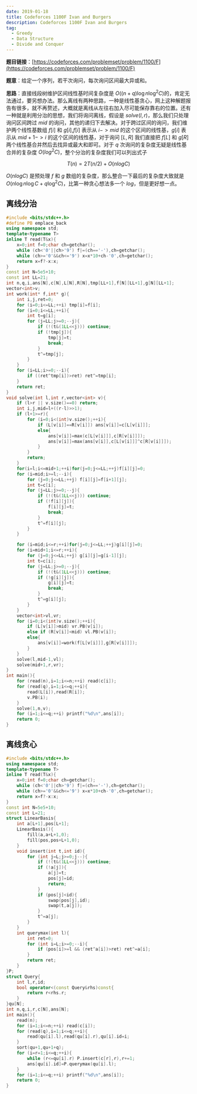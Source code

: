 ```yaml
---
date: 2019-01-18
title: Codeforces 1100F Ivan and Burgers
description: Codeforces 1100F Ivan and Burgers
tag:
  - Greedy
  - Data Structure
  - Divide and Conquer
---
```


**题目链接**：[https://codeforces.com/problemset/problem/1100/F](https://codeforces.com/problemset/problem/1100/F)

**题意**：给定一个序列，若干次询问，每次询问区间最大异或和。

**思路**：直接线段树维护区间线性基时间复杂度是 $O((n+q)\log n\log^2C)$的，肯定无法通过，要另想办法。那么离线有两种思路，一种是线性基贪心，网上这种解题报告有很多，就不再赘述，大概就是离线从左往右加入尽可能保存靠右的位置。还有一种就是利用分治的思想，我们将询问离线，假设是 $solve(l,r)$，那么我们只处理询问区间跨过 $mid$ 的询问，其他的递归下去解决。对于跨过区间的询问，我们维护两个线性基数组 $f[i]$ 和 $g[i]$,$f[i]$ 表示从 $i->mid$ 的这个区间的线性基，$g[i]$ 表示从 $mid+1->i$ 的这个区间的线性基，对于询问 $[L,R]$ 我们直接把 $f[L]$ 和 $g[R]$ 两个线性基合并然后去找异或最大和即可。对于 $q$ 次询问的复杂度无疑是线性基合并的复杂度 $O(log^2C)$，整个分治的复杂度我们可以列出式子 

$$
T(n)=2T(n/2)+O(nlogC)
$$ 

$O(nlogC)$ 是预处理 $f$ 和 $g$ 数组的复杂度，那么整合一下最后的复杂度大致就是 $O(n\log n\log C+q\log^2C)$，比第一种贪心想法多一个 $log$，但是更好想一点。

## 离线分治
```cpp
#include <bits/stdc++.h>
#define PB emplace_back
using namespace std;
template<typename T>
inline T read(T&x){
	x=0;int f=0;char ch=getchar();
	while (ch<'0'||ch>'9') f|=(ch=='-'),ch=getchar();
	while (ch>='0'&&ch<='9') x=x*10+ch-'0',ch=getchar();
	return x=f?-x:x;
}
const int N=5e5+10;
const int LL=21;
int n,q,i,ans[N],c[N],L[N],R[N],tmp[LL+1],f[N][LL+1],g[N][LL+1];
vector<int>v;
int work(int* f,int* g){
	int i,j,ret=0;
	for (i=0;i<=LL;++i) tmp[i]=f[i];
	for (i=0;i<=LL;++i){
		int t=g[i];
		for (j=LL;j>=0;--j){
			if (!(t&(1LL<<j))) continue;
        	if (!tmp[j]){
            	tmp[j]=t;
            	break;
            }
            t^=tmp[j];
		}
	}
	for (i=LL;i>=0;--i){
		if ((ret^tmp[i])>ret) ret^=tmp[i];
	}
	return ret;
}	
void solve(int l,int r,vector<int> v){
	if (l>r || v.size()==0) return;
	int i,j,mid=l+((r-l)>>1);
	if (l+1>=r){
		for (i=0;i<(int)v.size();++i){
			if (L[v[i]]==R[v[i]]) ans[v[i]]=c[L[v[i]]];
			else{
				ans[v[i]]=max(c[L[v[i]]],c[R[v[i]]]);
				ans[v[i]]=max(ans[v[i]],c[L[v[i]]]^c[R[v[i]]]);
			}
		}
		return;
	}
	for(i=l;i<=mid+1;++i)for(j=0;j<=LL;++j)f[i][j]=0;
	for (i=mid;i>=l;--i){
		for (j=0;j<=LL;++j) f[i][j]=f[i+1][j];
		int t=c[i];
		for (j=LL;j>=0;--j){
			if (!(t&(1LL<<j))) continue;
        	if (!f[i][j]){
            	f[i][j]=t;
            	break;
            }
            t^=f[i][j];
		}
	}

	for (i=mid;i<=r;++i)for(j=0;j<=LL;++j)g[i][j]=0;
	for (i=mid+1;i<=r;++i){
		for (j=0;j<=LL;++j) g[i][j]=g[i-1][j];
		int t=c[i];
		for (j=LL;j>=0;--j){
			if (!(t&(1LL<<j))) continue;
        	if (!g[i][j]){
            	g[i][j]=t;
            	break;
            }
            t^=g[i][j];
		}
	}
	vector<int>vl,vr;
	for (i=0;i<(int)v.size();++i){
		if (L[v[i]]>mid) vr.PB(v[i]);
		else if (R[v[i]]<mid) vl.PB(v[i]);
		else{
			ans[v[i]]=work(f[L[v[i]]],g[R[v[i]]]);
		}
	}
	solve(l,mid-1,vl);
	solve(mid+1,r,vr);
}
int main(){
	for (read(n),i=1;i<=n;++i) read(c[i]);
	for (read(q),i=1;i<=q;++i){
		read(L[i]),read(R[i]);
		v.PB(i);
	}
	solve(1,n,v);
	for (i=1;i<=q;++i) printf("%d\n",ans[i]);
	return 0;
}
```

## 离线贪心
```cpp
#include <bits/stdc++.h>
using namespace std;
template<typename T>
inline T read(T&x){
	x=0;int f=0;char ch=getchar();
	while (ch<'0'||ch>'9') f|=(ch=='-'),ch=getchar();
	while (ch>='0'&&ch<='9') x=x*10+ch-'0',ch=getchar();
	return x=f?-x:x;
}
const int N=5e5+10;
const int L=21;
struct LinearBasis{
    int a[L+1],pos[L+1];
    LinearBasis(){
        fill(a,a+L+1,0);
        fill(pos,pos+L+1,0);
    }
    void insert(int t,int id){
        for (int j=L;j>=0;j--){
            if (!(t&(1LL<<j))) continue;
            if (!a[j]){
            	a[j]=t;
            	pos[j]=id;
            	return;
            }
            if (pos[j]<id){
            	swap(pos[j],id);
            	swap(t,a[j]);
            }
            t^=a[j];
        }
    }
    int querymax(int l){
        int ret=0;
        for (int i=L;i>=0;--i){
            if (pos[i]>=l && (ret^a[i])>ret) ret^=a[i];
        }
        return ret;
    }
}P;
struct Query{
	int l,r,id;
	bool operator<(const Query&rhs)const{
		return r<rhs.r;
	}
}qu[N];
int n,q,i,r,c[N],ans[N];
int main(){
	read(n);
	for (i=1;i<=n;++i) read(c[i]);
	for (read(q),i=1;i<=q;++i){
		read(qu[i].l),read(qu[i].r),qu[i].id=i;
	}
	sort(qu+1,qu+1+q);
	for (i=r=1;i<=q;++i){
		while (r<=qu[i].r) P.insert(c[r],r),r+=1;
		ans[qu[i].id]=P.querymax(qu[i].l);
	}
	for (i=1;i<=q;++i) printf("%d\n",ans[i]);
	return 0;
}
```
